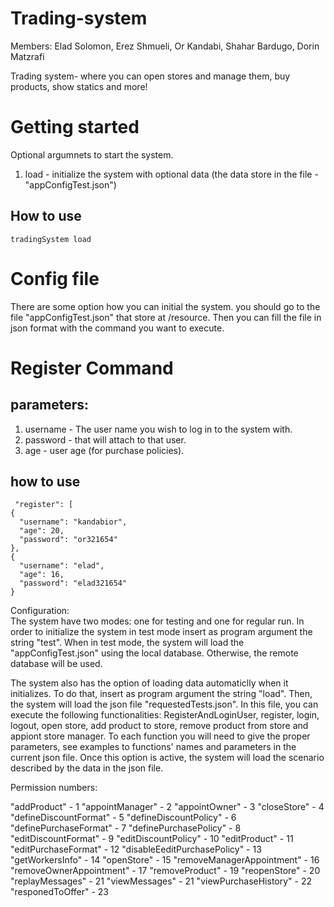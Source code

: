 # Trading-system

Members:
Elad Solomon,
Erez Shmueli,
Or Kandabi,
Shahar Bardugo,
Dorin Matzrafi

Trading system- where you can open stores and manage them, buy products, show statics and more!


# Getting started
Optional argumnets to start the system.
1. load - initialize the system with optional data (the data store in the file -"appConfigTest.json")
## How to use
    tradingSystem load



# Config file
There are some option how you can initial the system.
you should go to the file "appConfigTest.json" that store at /resource.
Then you can fill the file in json format with the command you want to execute.

# Register Command
## parameters:
1. username - The user name you wish to log in to the system with.
2. password - that will attach to that user.
3. age - user age (for purchase policies).
## how to use
     "register": [
    {
      "username": "kandabior",
      "age": 20,
      "password": "or321654"
    },
    {
      "username": "elad",
      "age": 16,
      "password": "elad321654"
    }




Configuration:  
The system have two modes: one for testing and one for regular run. In order to initialize the system in test mode insert as program argument the string "test". When in test mode, the system will load the "appConfigTest.json" using the local database. Otherwise, the remote database will be used.  
  


The system also has the option of loading data automaticlly when it initializes. To do that, insert as program argument the string "load".
Then, the system will load the json file "requestedTests.json".  In this file, you can execute the following functionalities: RegisterAndLoginUser, register, login, logout, open store, add product to store, remove product from store and appiont store manager. To each function you will need to give the proper parameters, see examples to functions' names and parameters in the current json file. Once this option is active, the system will load the scenario described by the data in the json file.

Permission numbers:


"addProduct" - 1
"appointManager" - 2
"appointOwner" - 3
"closeStore" - 4
"defineDiscountFormat" - 5
"defineDiscountPolicy" - 6
"definePurchaseFormat" - 7
"definePurchasePolicy" - 8
"editDiscountFormat" - 9
"editDiscountPolicy" - 10
"editProduct" - 11
"editPurchaseFormat" - 12
"disableEeditPurchasePolicy" - 13
"getWorkersInfo" - 14
"openStore" - 15
"removeManagerAppointment" - 16
"removeOwnerAppointment" - 17
"removeProduct" - 19
"reopenStore" - 20
"replayMessages" - 21
"viewMessages" - 21
"viewPurchaseHistory" - 22
"responedToOffer" - 23


